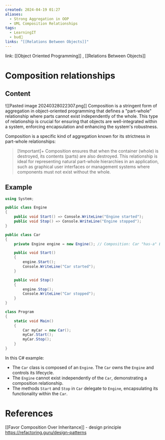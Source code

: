 ```yaml
---
created: 2024-04-19 01:27
aliases:
  - Strong Aggregation in OOP
  - UML Composition Relationships
tags:
  - LearningIT
  - bud🌿
links: "[[Relations Between Objects]]"
---
```


link: [[Object Oriented Programming]] , [[Relations Between Objects]]

# Composition relationships


## Content

![[Pasted image 20240328022307.png]]
Composition is a stringent form of aggregation in object-oriented programming that defines a "part-whole" relationship where parts cannot exist independently of the whole. This type of relationship is crucial for ensuring that objects are well-integrated within a system, enforcing encapsulation and enhancing the system's robustness.

Composition is a specific kind of aggregation known for its strictness in part-whole relationships:

> [!important]+ 
> Composition ensures that when the container (whole) is destroyed, its contents (parts) are also destroyed. This relationship is ideal for representing natural part-whole hierarchies in an application, such as graphical user interfaces or management systems where components must not exist without the whole.

## Example

``` csharp
using System;

public class Engine
{
    public void Start() => Console.WriteLine("Engine started");
    public void Stop() => Console.WriteLine("Engine stopped");
}

public class Car
{
    private Engine engine = new Engine(); // Composition: Car "has-a" Engine

    public void Start()
    {
        engine.Start();
        Console.WriteLine("Car started");
    }

    public void Stop()
    {
        engine.Stop();
        Console.WriteLine("Car stopped");
    }
}

class Program
{
    static void Main()
    {
        Car myCar = new Car();
        myCar.Start();
        myCar.Stop();
    }
}

```

In this C# example:

- The `Car` class is composed of an `Engine`. The `Car` owns the `Engine` and controls its lifecycle.
- The `Engine` cannot exist independently of the `Car`, demonstrating a composition relationship.
- The methods `Start` and `Stop` in `Car` delegate to `Engine`, encapsulating its functionality within the `Car`.

# References

[[Favor Composition Over Inheritance]] - design principle 
https://refactoring.guru/design-patterns

